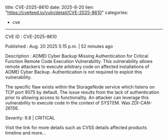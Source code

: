  
title: CVE-2025-8610
date: 2025-8-20
lien: "https://cvefeed.io/vuln/detail/CVE-2025-8610"
categories:
  - cve
---

CVE ID : CVE-2025-8610

Published :  Aug. 20
2025
5:15 p.m. | 52 minutes ago

Description : AOMEI Cyber Backup Missing Authentication for Critical Function Remote Code Execution Vulnerability. This vulnerability allows remote attackers to execute arbitrary code on affected installations of AOMEI Cyber Backup. Authentication is not required to exploit this vulnerability.

The specific flaw exists within the StorageNode service
which listens on TCP port 9075 by default. The issue results from the lack of authentication prior to allowing access to functionality. An attacker can leverage this vulnerability to execute code in the context of SYSTEM. Was ZDI-CAN-26156.

Severity: 9.8 | CRITICAL

Visit the link for more details
such as CVSS details
affected products
timeline
and more...
